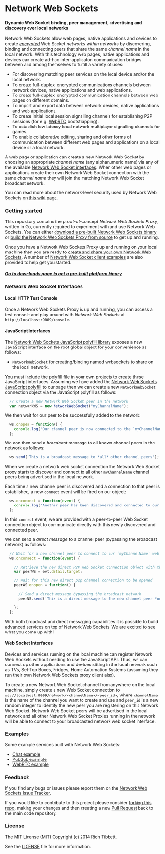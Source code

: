 Network Web Sockets
===

#### Dynamic Web Socket binding, peer management, advertising and discovery over local networks ####

Network Web Sockets allow web pages, native applications and devices to create [*encrypted*](https://github.com/namedwebsockets/networkwebsockets/wiki/Introduction-to-Secure-DNS-based-Service-Discovery-\(DNS-SSD\)) Web Socket *networks within networks* by discovering, binding and connecting peers that share the same *channel name* in the local network. With this technology web pages, native applications and devices can create ad-hoc inter-applicaton communication bridges between and among themselves to fulfill a variety of uses:

* For discovering matching peer services on the local device and/or the local network.
* To create full-duplex, encrypted communications channels between network devices, native applications and web applications.
* To create full-duplex, encrypted communication channels between web pages on different domains.
* To import and export data between network devices, native applications and web applications.
* To create initial local session signalling channels for establishing P2P sessions (for e.g. [WebRTC](#examples) bootstrapping).
* To establish low latency local network multiplayer signalling channels for games.
* To enable collaborative editing, sharing and other forms of communication between different web pages and applications on a local device or a local network.

A web page or application can create a new Network Web Socket by choosing an appropriate *channel name* (any alphanumeric name) via any of the available [Network Web Socket interfaces](#network-web-socket-interfaces). When other web pages or applications create their own Network Web Socket connection with the same *channel name* they will join the matching Network Web Socket broadcast network.

You can read more about the network-level security used by Network Web Sockets on [this wiki page](https://github.com/namedwebsockets/networkwebsockets/wiki/Introduction-to-Secure-DNS-based-Service-Discovery-\(DNS-SSD\)).

### Getting started

This repository contains the proof-of-concept _Network Web Sockets Proxy_, written in Go, currently required to experiment with and use Network Web Sockets. You can either [download a pre-built Network Web Sockets binary](https://github.com/namedwebsockets/networkwebsockets/releases) or [build the Network Web Sockets Proxy from source](https://github.com/namedwebsockets/networkwebsockets/wiki/Building-a-Named-Web-Sockets-Proxy-from-Source) to get up and running.

Once you have a Network Web Sockets Proxy up and running on your local machine then you are ready to [create and share your own Network Web Sockets](#network-web-socket-interfaces). A number of [Network Web Socket client examples](#examples) are also provided to help get you started.

##### [Go to downloads page to get a pre-built platform binary](https://github.com/namedwebsockets/networkwebsockets/releases)

### Network Web Socket Interfaces

#### Local HTTP Test Console

Once a Network Web Sockets Proxy is up and running, you can access a test console and play around with _Network Web Sockets_ at `http://localhost:9009/console`.

#### JavaScript Interfaces

The [Network Web Sockets JavaScript polyfill library](https://github.com/namedwebsockets/networkwebsockets/blob/master/lib/namedwebsockets.js) exposes a new JavaScript interface on the root global object for your convenience as follows:

* `NetworkWebSocket` for creating/binding named websockets to share on the local network.

You must include the polyfill file in your own projects to create these JavaScript interfaces. Assuming we have added the [Network Web Sockets JavaScript polyfill](https://github.com/namedwebsockets/networkwebsockets/blob/master/lib/namedwebsockets.js) to our page then we can create a new `NetworkWebSocket` connection object via the JavaScript polyfill as follows:

```javascript
  // Create a new Network Web Socket peer in the network
  var networkWS = new NetworkWebSocket("myChannelName");
```

We then wait for our peer to be successfully added to the network:

```javascript
  ws.onopen = function() {
    console.log('Our channel peer is now connected to the `myChannelName` web socket network!');
  };
```

We can then send a _broadcast_ message to all known channel peers in the network as follows:

```javascript
  ws.send('This is a broadcast message to *all* other channel peers');
```

When we create a network web socket connection the Network Web Socket proxy starts to discover and connect to all other `myChannelName` channel peers being advertised in the local network.

Each time a new channel peer is discovered and a connection to that peer is established, a new `connect` event will be fired on our object:

```javascript
  ws.onconnect = function(event) {
    console.log('Another peer has been discovered and connected to our `myChannelName` web socket network!');
  };
```

In this `connect` event, we are provided with a peer-to-peer Web Socket connection object to communicate directly with this newly discovered and connected peer.

We can send a _direct message_ to a channel peer (bypassing the broadcast network) as follows:

```javascript
  // Wait for a new channel peer to connect to our `myChannelName` web socket network
  ws.onconnect = function(event) {

    // Retrieve the new direct P2P Web Socket connection object with the newly connected channel peer
    var peerWS = evt.detail.target;

    // Wait for this new direct p2p channel connection to be opened
    peerWS.onopen = function() {

      // Send a direct message bypassing the broadcast network
      peerWS.send('This is a direct message to the new channel peer *only*'):

    };
  };
```

With both broadcast and direct messaging capabilities it is possible to build advanced services on top of Network Web Sockets. We are excited to see what you come up with!

#### Web Socket Interfaces

Devices and services running on the local machine can register Network Web Sockets without needing to use the JavaScript API. Thus, we can connect up other applications and devices sitting in the local network such as TVs, Set-Top Boxes, Fridges, Home Automation Systems (assuming they run their own Network Web Sockets proxy client also).

To create a new Network Web Socket channel from anywhere on the local machine, simply create a new Web Socket connection to `ws://localhost:9009/network/<channelName>/<peer_id>`, where `channelName` is the name of the channel you want to create and use and `peer_id` is a new random integer to identify the new peer you are registering on this Network Web Socket. Network Web Socket peers will be advertised in the local network and all other Network Web Socket Proxies running in the network will be able to connect to your broadcasted network web socket interface.

### Examples

Some example services built with Network Web Sockets:

* [Chat example](https://github.com/namedwebsockets/networkwebsockets/tree/master/examples/chat)
* [PubSub example](https://github.com/namedwebsockets/networkwebsockets/tree/master/examples/pubsub)
* [WebRTC example](https://github.com/namedwebsockets/networkwebsockets/tree/master/examples/webrtc)

### Feedback

If you find any bugs or issues please report them on the [Network Web Sockets Issue Tracker](https://github.com/namedwebsockets/networkwebsockets/issues).

If you would like to contribute to this project please consider [forking this repo](https://github.com/namedwebsockets/networkwebsockets/fork), making your changes and then creating a new [Pull Request](https://github.com/namedwebsockets/networkwebsockets/pulls) back to the main code repository.

### License

The MIT License (MIT) Copyright (c) 2014 Rich Tibbett.

See the [LICENSE](https://github.com/namedwebsockets/networkwebsockets/tree/master/LICENSE.txt) file for more information.
